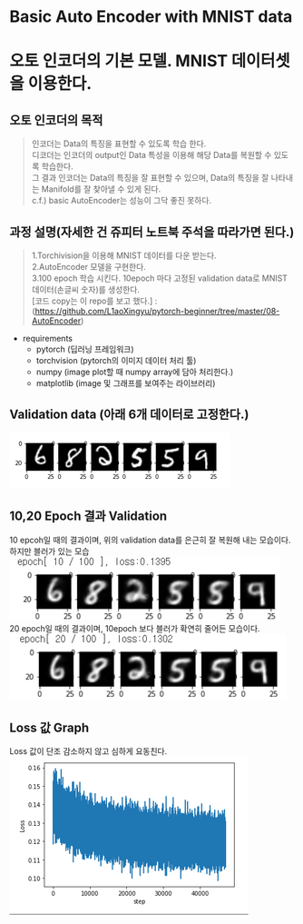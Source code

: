 # Basic Auto Encoder with MNIST data
오토 인코더의 기본 모델. MNIST 데이터셋을 이용한다.
=

오토 인코더의 목적
-
>인코더는 Data의 특징을 표현할 수 있도록 학습 한다.   
>디코더는 인코더의 output인 Data 특성을 이용해 해당 Data를 복원할 수 있도록 학습한다.   
>그 결과 인코더는 Data의 특징을 잘 표현할 수 있으며, Data의 특징을 잘 나타내는 Manifold를 잘 찾아낼 수 있게 된다.   
>c.f.) basic AutoEncoder는 성능이 그닥 좋진 못하다.   

과정 설명(자세한 건 쥬피터 노트북 주석을 따라가면 된다.)
-
>1.Torchivision을 이용해 MNIST 데이터를 다운 받는다.   
>2.AutoEncoder 모델을 구현한다.    
>3.100 epoch 학습 시킨다. 10epoch 마다 고정된 validation data로 MNIST 데이터(손글씨 숫자)를 생성한다.   
>[코드 copy는 이 repo를 보고 했다.] : (https://github.com/L1aoXingyu/pytorch-beginner/tree/master/08-AutoEncoder)   

- requirements
  - pytorch (딥러닝 프레임워크)   
  - torchvision (pytorch의 이미지 데이터 처리 툴)
  - numpy (image plot할 때 numpy array에 담아 처리한다.)
  - matplotlib (image 및 그래프를 보여주는 라이브러리)

Validation data (아래 6개 데이터로 고정한다.)
-
![](./validationdata.png)

10,20 Epoch 결과 Validation
-
10 epcoh일 때의 결과이며, 위의 validation data를 은근히 잘 복원해 내는 모습이다. 하지만 블러가 있는 모습
![](./10epoch.png)   
20 epoch일 때의 결과이며, 10epoch 보다 블러가 확연히 줄어든 모습이다.
![](./20epoch.png)

Loss 값 Graph
-
Loss 값이 단조 감소하지 않고 심하게 요동친다.   
![](./loss.png)
